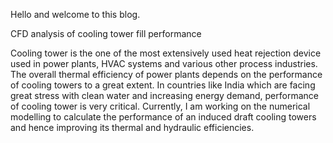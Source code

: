 Hello and welcome to this blog. 

CFD analysis of cooling tower fill performance

Cooling tower is the one of the most extensively used heat rejection device used in power plants, HVAC systems and various other process industries. The overall thermal efficiency of power plants depends on the performance of cooling towers to a great extent. In countries like India which are facing great stress with clean water and increasing energy demand, performance of cooling tower is very critical. Currently, I am working on the numerical modelling to calculate the performance of an induced draft cooling towers and hence improving its thermal and hydraulic efficiencies.
